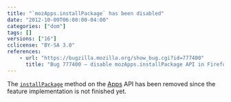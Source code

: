```yaml
---
title: "`mozApps.installPackage` has been disabled"
date: "2012-10-09T06:00:00-04:00"
categories: ["dom"]
tags: []
versions: ["16"]
cclicense: "BY-SA 3.0"
references:
    - url: "https://bugzilla.mozilla.org/show_bug.cgi?id=777400"
      title: "Bug 777400 – disable mozApps.installPackage API in Firefox for Desktop and Android"
---
```

The [`installPackage`](https://developer.mozilla.org/en-US/docs/Web/API/DOMApplicationsRegistry/installPackage) method on the [Apps](https://developer.mozilla.org/en-US/docs/Web/API/DOMApplicationsRegistry) API has been removed since the feature implementation is not finished yet.
